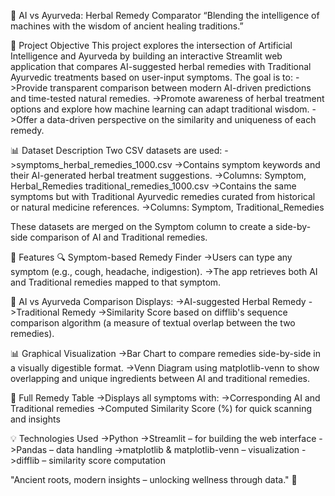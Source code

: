 🌿 AI vs Ayurveda: Herbal Remedy Comparator
“Blending the intelligence of machines with the wisdom of ancient healing traditions.”

📌 Project Objective
This project explores the intersection of Artificial Intelligence and Ayurveda by building an interactive Streamlit web application that compares AI-suggested herbal remedies with Traditional Ayurvedic treatments based on user-input symptoms.
The goal is to:
->Provide transparent comparison between modern AI-driven predictions and time-tested natural remedies.
->Promote awareness of herbal treatment options and explore how machine learning can adapt traditional wisdom.
->Offer a data-driven perspective on the similarity and uniqueness of each remedy.

📊 Dataset Description
Two CSV datasets are used:
->symptoms_herbal_remedies_1000.csv
->Contains symptom keywords and their AI-generated herbal treatment suggestions.
->Columns: Symptom, Herbal_Remedies
traditional_remedies_1000.csv
->Contains the same symptoms but with Traditional Ayurvedic remedies curated from historical or natural medicine references.
->Columns: Symptom, Traditional_Remedies

These datasets are merged on the Symptom column to create a side-by-side comparison of AI and Traditional remedies.

🚀 Features
🔍 Symptom-based Remedy Finder
->Users can type any symptom (e.g., cough, headache, indigestion).
->The app retrieves both AI and Traditional remedies mapped to that symptom.

🤖 AI vs Ayurveda Comparison
Displays:
->AI-suggested Herbal Remedy
->Traditional Remedy
->Similarity Score based on difflib's sequence comparison algorithm (a measure of textual overlap between the two remedies).

📊 Graphical Visualization
->Bar Chart to compare remedies side-by-side in a visually digestible format.
->Venn Diagram using matplotlib-venn to show overlapping and unique ingredients between AI and traditional remedies.

🧮 Full Remedy Table
->Displays all symptoms with:
->Corresponding AI and Traditional remedies
->Computed Similarity Score (%) for quick scanning and insights

💡 Technologies Used
->Python
->Streamlit – for building the web interface
->Pandas – data handling
->matplotlib & matplotlib-venn – visualization
->difflib – similarity score computation

"Ancient roots, modern insights – unlocking wellness through data." 🌱
